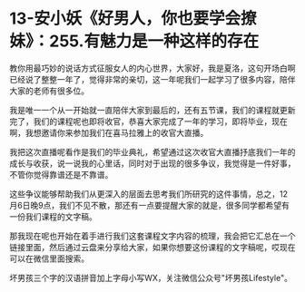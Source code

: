 # 13-安小妖《好男人，你也要学会撩妹》：255.有魅力是一种这样的存在

教你用最巧妙的说话方式征服女人的内心世界，大家好，我是夏洛，这句开场白啊已经说了整整一年了，觉得非常的亲切，这一年呢我们一起学习了很多内容，陪伴大家的老师有很多位。

我是唯一一个从一开始就一直陪伴大家到最后的，还有五节课，我们的课程就更新完了，我们的课程呢也即将收官，恭喜大家完成了一年的学习，即将毕业，现在啊，我想邀请你来参加我们在喜马拉雅上的收官大直播。

我把这次直播呢看作是我们的毕业典礼，希望通过这次收官大直播抒底我们一年的成长与收获，说一说我的心里话，同时对于出现的很多争议，我觉得是一件好事，不管你觉得靠谱还是不靠谱。

这些争议能够帮助我们从更深入的层面去思考我们所研究的这件事情，总之，12月6日晚9点，我们不见不散，那还有一点要提醒大家的就是，很多同学都希望有一份我们课程的文字稿。

那我现在呢也开始在着手进行我们这套课程文字内容的梳理，我会把它汇总在一个链接里面，然后通过云盘来分享给大家，如果你想要这份课程的文字稿呢，哎现在可以在微信里面搜索。

坏男孩三个字的汉语拼音加上字母小写WX，关注微信公众号"坏男孩Lifestyle"。